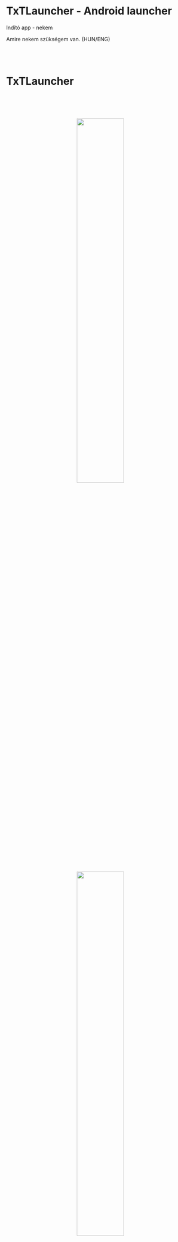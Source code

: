 # TxTLauncher - Android launcher

Indító app - nekem

Amire nekem szükségem van.
(HUN/ENG)

<br /><br />
# TxTLauncher
<br /><br />

<p align=center>
  <kbd><br /><img width=50% src="./img/screen-hu-1.png"><br /><br /></kbd>
  <br /><br />
  <kbd><br /><img width=50% src="./img/screen-hu-2.png"><br /><br /></kbd>
  <br /><br />
</p>

<br /><br />
# TxTLauncher_alt
<br /><br />

<p align=center>
  <kbd><br /><img width=50% src="./img/screen-alt-hu-1.png"><br /><br /></kbd>
  <br /><br />
  <kbd><br /><img width=50% src="./img/screen-alt-hu-2.png"><br /><br /></kbd>
  <br /><br />
</p>


<br /><br />
# TxTLauncher
<br /><br />

<p align=center>
  <kbd><img src="./img/screen1.png"></kbd>
  <br /><br />
  <kbd><img src="./img/screen2.png"></kbd>
  <br /><br />
  <kbd><img src="./img/screen3.png"></kbd>
  <br /><br />
  <kbd><img src="./img/screen4.png"></kbd>
  <br /><br />
</p>

